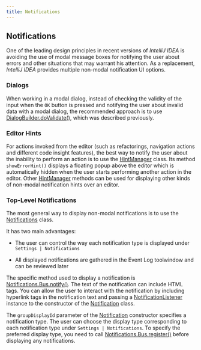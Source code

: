 ```yaml
---
title: Notifications
---
```



## Notifications

One of the leading design principles in recent versions of *IntelliJ IDEA* is avoiding the use of modal message boxes for notifying the user about errors and other situations that may warrant his attention.
As a replacement, *IntelliJ IDEA* provides multiple non-modal notification UI options.

### Dialogs

When working in a modal dialog, instead of checking the validity of the input when the `OK` button is pressed and notifying the user about invalid data with a modal dialog, the recommended approach is to use
[DialogBuilder.doValidate()](https://github.com/JetBrains/intellij-community/blob/master/platform/platform-api/src/com/intellij/openapi/ui/DialogBuilder.java),
which was described previously.

### Editor Hints

For actions invoked from the editor (such as refactorings, navigation actions and different code insight features), the best way to notify the user about the inability to perform an action is to use the
[HintManager](https://github.com/JetBrains/intellij-community/blob/master/platform/platform-api/src/com/intellij/codeInsight/hint/HintManager.java)
class.
Its method `showErrorHint()` displays a floating popup above the editor which is automatically hidden when the user starts performing another action in the editor.
Other
[HintManager](https://github.com/JetBrains/intellij-community/blob/master/platform/platform-api/src/com/intellij/codeInsight/hint/HintManager.java)
methods can be used for displaying other kinds of non-modal notification hints over an editor.

### Top-Level Notifications

The most general way to display non-modal notifications is to use the
[Notifications](https://github.com/JetBrains/intellij-community/blob/master/platform/platform-api/src/com/intellij/notification/Notification.java)
class.

It has two main advantages:

*  The user can control the way each notification type is displayed under `Settings | Notifications`

*  All displayed notifications are gathered in the Event Log toolwindow and can be reviewed later

The specific method used to display a notification is
[Notifications.Bus.notify()](https://github.com/JetBrains/intellij-community/blob/master/platform/platform-api/src/com/intellij/notification/Notification.java).
The text of the notification can include HTML tags.
You can allow the user to interact with the notification by including hyperlink tags in the notification text and passing a
[NotificationListener](https://github.com/JetBrains/intellij-community/blob/master/platform/platform-api/src/com/intellij/notification/NotificationListener.java)
instance to the constructor of the
[Notification](https://github.com/JetBrains/intellij-community/blob/master/platform/platform-api/src/com/intellij/notification/Notification.java)
class.

The `groupDisplayId` parameter of the
[Notification](https://github.com/JetBrains/intellij-community/blob/master/platform/platform-api/src/com/intellij/notification/Notification.java)
constructor specifies a notification type.
The user can choose the display type corresponding to each notification type under `Settings | Notifications`.
To specify the preferred display type, you need to call
[Notifications.Bus.register()](https://github.com/JetBrains/intellij-community/blob/master/platform/platform-api/src/com/intellij/notification/Notification.java)
before displaying any notifications.


